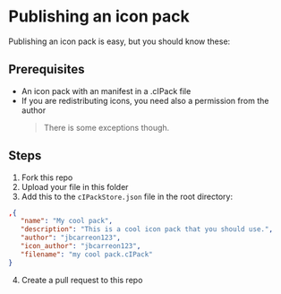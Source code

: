 # Publishing an icon pack

Publishing an icon pack is easy, but you should know these:

## Prerequisites
* An icon pack with an manifest in a .cIPack file
* If you are redistributing icons, you need also a permission from the author 
   > There is some exceptions though.

## Steps
1. Fork this repo
2. Upload your file in this folder
3. Add this to the `cIPackStore.json` file in the root directory:
```json
,{
   "name": "My cool pack",
   "description": "This is a cool icon pack that you should use.",
   "author": "jbcarreon123",
   "icon_author": "jbcarreon123",
   "filename": "my cool pack.cIPack"
}
```
4. Create a pull request to this repo
